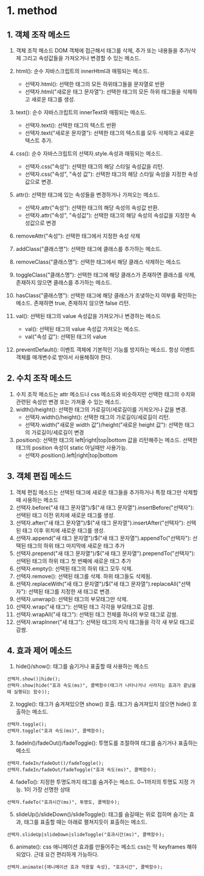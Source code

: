 # 1. method
## 1. 객체 조작 메소드
1. 객체 조작 메소드 DOM 객체에 접근해서 태그를 삭제, 추가 또는 내용들을 추가/삭제 그리고 속성값들을 가져오거나 변경할 수 있는 메소드.
2. html(): 순수 자바스크립트의 innerHtml과 매핑되는 메소드.
    - 선택자.html(): 선택한 태그의 모든 하위태그들을 문자열로 반환
    - 선택자.html("새로운 태그 문자열"): 선택한 태그의 모든 하위 태그들을 삭제하고 새로운 태그를 생성.
3. text(): 순수 자바스크립트의 innerText와 매핑되는 메소드.
    - 선택자.text(): 선택한 태그의 텍스트 반환
    - 선택자.text("새로운 문자열"): 선택한 태그의 텍스트를 모두 삭제하고 새로운 텍스트 추가.

4. css(): 순수 자바스크립트의 선택자.style.속성과 매핑되는 메소드.
    - 선택자.css("속성"): 선택한 태그의 해당 스타일 속성값을 리턴.
    - 선택자.css("속성", "속성 값"): 선택한 태그의 해당 스타일 속성을 지정한 속성값으로 변경.

5. attr(): 선택한 태그에 있는 속성들을 변경하거나 가져오는 메소드.
    - 선택자.attr("속성"): 선택한 태그의 해당 속성의 속성값 반환.
    - 선택자.attr("속성", "속성값"): 선택한 태그의 해당 속성의 속성값을 지정한 속성값으로 변경

6. removeAttr("속성"): 선택한 태그에서 지정한 속성 삭제
7. addClass("클래스명"): 선택한 태그에 클래스를 추가하는 메소드.
8. removeClass("클래스명"): 선택한 태그에서 해당 클래스 삭제하는 메소드
9. toggleClass("클래스명"): 선택한 태그에 해당 클래스가 존재하면 클래스를 삭제,
                            존재하지 않으면 클래스를 추가하는 메소드.
10. hasClass("클래스명"): 선택한 태그에 해당 클래스가 조냊하는지 여부를 확인하는 메소드. 존재하면 true, 존재하지 않으면 false 리턴.
11. val(): 선택된 태그의 value 속성값을 가져오거나 변경하는 메소드
    - val(): 선택된 태그의 value 속성값 가져오는 메소드.
    - val("속성 값"): 선택된 태그의 value


12. preventDefault(): 이벤트 객체에 기본적인 기능를 방지하는 메소드. 항상 이벤트객체를 매개변수로 받아서 사용해줘야 한다.


## 2. 수치 조작 메소드
1. 수치 조작 메소드는 attr 메소드나 css 메소드와 비슷하지만 선택한 태그의 수치와 관련된 속성만 변경 또는 가져올 수 있는 메소드.
2. width()/height(): 선택한 태그의 가로길이/세로길이를 가져오거나 값을 변경.
    - 선택자.width()/height(): 선택한 태그의 가로길이/세로길이 리턴.
    - 선택자.width("새로운 width 값")/height("새로운 height 값"): 선택한 태그의 가로길이/세로길이 변경
3. position(): 선택한 태그의 left|right|top|bottom 값을 리턴해주는 메소드. 선택한 태그의 position 속성이 static 아닐때만 사용가능.
    - 선택자.position().left|right|top|bottom

## 3. 객체 편집 메소드
1. 객체 편집 메소드는 선택된 태그에 새로운 태그들을 추가하거나 특정 태그만 삭제할 때 사용하는 메소드
2. 선택자.before("새 태그 문자열")/$("새 태그 문자열").insertBefore("선택자"): 선택된 태그 이전 위치에 새로운 태그를 생성.
3. 선택자.after("새 태그 문자열")/$("새 태그 문자열").insertAfter("선택자"): 선택된 태그 이후 위치에 새로운 태그를 생성.
4. 선택자.append("새 태그 문자열")/$("새 태그 문자열").appendTo("선택자"): 선택된 태그의 하위 태그 마지막에 새로운 태그 추가
5. 선택자.prepend("새 태그 문자열")/$("새 태그 문자열").prependTo("선택자"): 선택된 태그의 하위 태그 첫 번째에 새로운 태그 추가
6. 선택자.empty(): 선택된 태그의 하위 태그 모두 삭제.
7. 선택자.remove(): 선택된 태그를 삭제. 하위 태그들도 삭제됨.
8. 선택자.replaceWith("새 태그 문자열")/$("새 태그 문자열").replaceAll("선택자"): 선택된 태그를 지정한 새 태그로 변경.
9. 선택자.unwrap(): 선택된 태그의 부모태그만 삭제.
10. 선택자.wrap("새 태그"): 선택된 태그 각각을 부모태그로 감쌈.
11. 선택자.wrapAll("새 태그"): 선택된 태그 전체를 하나의 부모 태그로 감쌈.
12. 선택자.wrapInner("새 태그"): 선택된 태그의 자식 태그들을 각각 새 부모 태그로 감쌈.

## 4. 효과 제어 메소드
1. hide()/show(): 태그를 숨기거나 표출할 때 사용하는 메소드
```
선택자.show()|hide();
선택자.show|hide("효과 속도(ms)", 콜백함수(태그가 나타나거나 사라지는 효과가 끝났을 때 실행되는 함수));
```


2. toggle(): 태그가 숨겨져있으면 show() 호출. 태그가 숨겨져있지 않으면 hide() 호출하는 메소드.
```
선택자.toggle();
선택자.toggle("효과 속도(ms)", 콜백함수);
```

3. fadeIn()/fadeOut()/fadeToggle(): 투명도를 조절하여 태그를 숨기거나 표출하는 메소드
```
선택자.fadeIn/fadeOut()/fadeToggle();
선택자.fadeIn/fadeOut/fadeToggle("효과 속도(ms)", 콜백함수);
```

4. fadeTo(): 지정한 투명도까지 태그를 숨겨주는 메소드. 
0~1까지의 투명도 지정 가능. 1이 가장 선명한 상태
```
선택자.fadeTo("효과시간(ms)", 투명도, 콜백함수);
```

5. slideUp()/slideDown()/slideToggle(): 태그를 숨길때는 위로 접히며 숨기는 효과, 태그를 표출할 때는 아래로 펼쳐지듯이 표출하는 메소드.
```
선택자.slideUp|slideDown|slideToggle("효과시간(ms)", 콜백함수);
```

6. animate(): css 애니메이션 효과를 만들어주는 메소드
css는 막 keyframes 해야 되었다. 근데 요건 편리하게 가능하다.
```
선택자.animate({애니메이션 효과 적용할 속성}, "효과시간", 콜백함수);
```